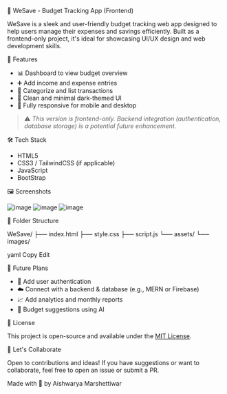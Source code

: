 💸 WeSave - Budget Tracking App (Frontend)

WeSave is a sleek and user-friendly budget tracking web app designed to help users manage their expenses and savings efficiently. Built as a frontend-only project, it's ideal for showcasing UI/UX design and web development skills.

🚀 Features

- 📊 Dashboard to view budget overview
- ➕ Add income and expense entries
- 🧾 Categorize and list transactions
- 🌙 Clean and minimal dark-themed UI
- 📱 Fully responsive for mobile and desktop

> ⚠️ *This version is frontend-only. Backend integration (authentication, database storage) is a potential future enhancement.*

 🛠️ Tech Stack

- HTML5
- CSS3 / TailwindCSS (if applicable)
- JavaScript
- BootStrap

 🖼️ Screenshots

 ![image](https://github.com/user-attachments/assets/d0892a6b-69d0-496d-a467-4a55d44dd561)
 ![image](https://github.com/user-attachments/assets/346432b3-0cab-45c0-9255-6cfdac62d7ab)
![image](https://github.com/user-attachments/assets/26076187-86f4-466c-bfa3-294dbaf891b5)



 📁 Folder Structure

WeSave/
├── index.html
├── style.css
├── script.js
└── assets/
└── images/

yaml
Copy
Edit

📌 Future Plans

- 🔐 Add user authentication
- ☁️ Connect with a backend & database (e.g., MERN or Firebase)
- 📈 Add analytics and monthly reports
- 🧠 Budget suggestions using AI

 📜 License

This project is open-source and available under the [MIT License](LICENSE).


🤝 Let's Collaborate

Open to contributions and ideas! If you have suggestions or want to collaborate, feel free to open an issue or submit a PR.


Made with 💙 by Aishwarya Marshettiwar


